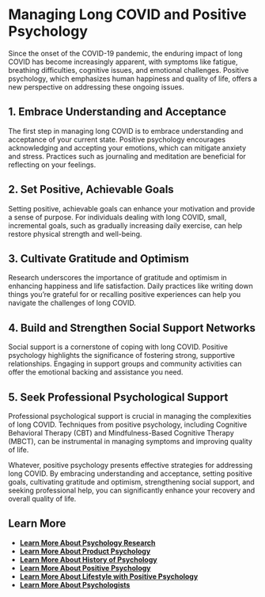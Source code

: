 # Managing Long COVID and Positive Psychology

Since the onset of the COVID-19 pandemic, the enduring impact of long COVID has become increasingly apparent, with symptoms like fatigue, breathing difficulties, cognitive issues, and emotional challenges. Positive psychology, which emphasizes human happiness and quality of life, offers a new perspective on addressing these ongoing issues.

## 1\. Embrace Understanding and Acceptance

The first step in managing long COVID is to embrace understanding and acceptance of your current state. Positive psychology encourages acknowledging and accepting your emotions, which can mitigate anxiety and stress. Practices such as journaling and meditation are beneficial for reflecting on your feelings.

## 2\. Set Positive, Achievable Goals

Setting positive, achievable goals can enhance your motivation and provide a sense of purpose. For individuals dealing with long COVID, small, incremental goals, such as gradually increasing daily exercise, can help restore physical strength and well-being.

## 3\. Cultivate Gratitude and Optimism

Research underscores the importance of gratitude and optimism in enhancing happiness and life satisfaction. Daily practices like writing down things you’re grateful for or recalling positive experiences can help you navigate the challenges of long COVID.

## 4\. Build and Strengthen Social Support Networks

Social support is a cornerstone of coping with long COVID. Positive psychology highlights the significance of fostering strong, supportive relationships. Engaging in support groups and community activities can offer the emotional backing and assistance you need.

## 5\. Seek Professional Psychological Support

Professional psychological support is crucial in managing the complexities of long COVID. Techniques from positive psychology, including Cognitive Behavioral Therapy (CBT) and Mindfulness-Based Cognitive Therapy (MBCT), can be instrumental in managing symptoms and improving quality of life.

Whatever, positive psychology presents effective strategies for addressing long COVID. By embracing understanding and acceptance, setting positive goals, cultivating gratitude and optimism, strengthening social support, and seeking professional help, you can significantly enhance your recovery and overall quality of life.

## **Learn More**

  * [**Learn More About Psychology Research**](/docs/psychology-research)
  * [**Learn More About Product Psychology**](/docs/product-psychology)
  * [**Learn More About History of Psychology**](/docs/history-of-psychology)
  * [**Learn More About Positive Psychology**](/docs/positive-psychology)
  * [**Learn More About Lifestyle with Positive Psychology**](/docs/lifestyle-personal-growth)
  * [**Learn More About Psychologists**](/docs/psychologists)


